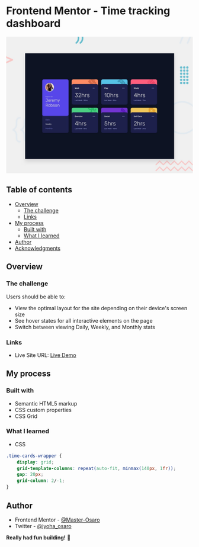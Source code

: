 # Frontend Mentor - Time tracking dashboard

![Design preview for the Time tracking dashboard coding challenge](./design/desktop-preview.jpg)

## Table of contents

- [Overview](#overview)
  - [The challenge](#the-challenge)
  - [Links](#links)
- [My process](#my-process)
  - [Built with](#built-with)
  - [What I learned](#what-i-learned)
- [Author](#author)
- [Acknowledgments](#acknowledgments)


## Overview

### The challenge

Users should be able to:

- View the optimal layout for the site depending on their device's screen size
- See hover states for all interactive elements on the page
- Switch between viewing Daily, Weekly, and Monthly stats


### Links

- Live Site URL: [Live Demo](#)

## My process

### Built with

- Semantic HTML5 markup
- CSS custom properties
- CSS Grid


### What I learned

- CSS

```css 
.time-cards-wrapper {
    display: grid;
    grid-template-columns: repeat(auto-fit, minmax(140px, 1fr));
    gap: 20px;
    grid-column: 2/-1;
}

```


## Author
- Frontend Mentor - [@Master-Osaro](https://www.frontendmentor.io/profile/yourusername)
- Twitter - [@iyoha_osaro](https://www.twitter.com/yourusername)

**Really had fun building!** 🚀
